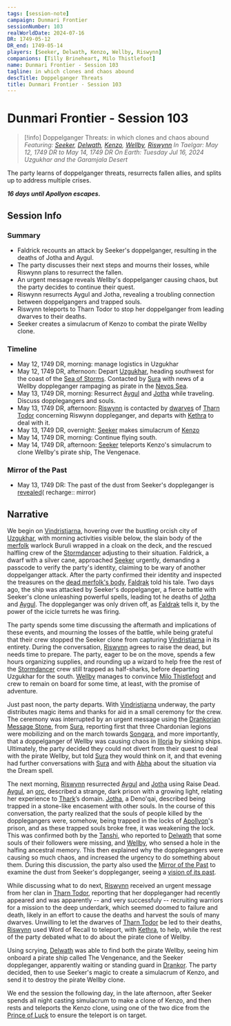 ```yaml
---
tags: [session-note]
campaign: Dunmari Frontier
sessionNumber: 103
realWorldDate: 2024-07-16
DR: 1749-05-12
DR_end: 1749-05-14
players: [Seeker, Delwath, Kenzo, Wellby, Riswynn]
companions: [Tilly Brineheart, Milo Thistlefoot]
name: Dunmari Frontier - Session 103
tagline: in which clones and chaos abound
descTitle: Doppelganger Threats
title: Dunmari Frontier - Session 103
---
```

# Dunmari Frontier - Session 103

>[!info] Doppelganger Threats: in which clones and chaos abound
> *Featuring: [Seeker](<../../../people/pcs/dunmar-fellowship/seeker.md>), [Delwath](<../../../people/pcs/dunmar-fellowship/delwath.md>), [Kenzo](<../../../people/pcs/dunmar-fellowship/kenzo.md>), [Wellby](<../../../people/pcs/dunmar-fellowship/wellby.md>), [Riswynn](<../../../people/pcs/dunmar-fellowship/riswynn.md>)*
> *In Taelgar: May 12, 1749 DR to May 14, 1749 DR*
> *On Earth: Tuesday Jul 16, 2024*
> *Uzgukhar and the Garamjala Desert*

The party learns of doppelganger threats, resurrects fallen allies, and splits up to address multiple crises.

***16 days until Apollyon escapes.***
## Session Info
### Summary
- Faldrick recounts an attack by Seeker's doppelganger, resulting in the deaths of Jotha and Aygul.
- The party discusses their next steps and mourns their losses, while Riswynn plans to resurrect the fallen.
- An urgent message reveals Wellby's doppelganger causing chaos, but the party decides to continue their quest.
- Riswynn resurrects Aygul and Jotha, revealing a troubling connection between doppelgangers and trapped souls.
- Riswynn teleports to Tharn Todor to stop her doppelganger from leading dwarves to their deaths.
- Seeker creates a simulacrum of Kenzo to combat the pirate Wellby clone.

### Timeline
- May 12, 1749 DR, morning: manage logistics in Uzgukhar
- May 12, 1749 DR, afternoon: Depart [Uzgukhar](<../../../gazetteer/upper-istaros/xurkhaz/uzgukhar.md>), heading southwest for the coast of the [Sea of Storms](<../../../gazetteer/drankorian-hinterland/sea-of-storms.md>). Contacted by [Sura](<../../../people/dunmari/sura.md>) with news of a Wellby doppleganger rampaging as pirate in the [Nevos Sea](<../../../gazetteer/nevos-and-apporia/nevos-sea.md>).
- May 13, 1749 DR, morning: Resurrect [Aygul](<../../../people/orcs/aygul.md>) and [Jotha](<../../../people/deno-qai/jotha.md>) while traveling. Discuss dopplegangers and souls. 
- May 13, 1749 DR, afternoon: [Riswynn](<../../../people/pcs/dunmar-fellowship/riswynn.md>) is contacted by [dwarves](<../../../species/dwarves.md>) of [Tharn Todor](<../../../gazetteer/greater-dunmar/realms/nardith/tharn-todor.md>) concerning Riswynn doppleganger, and departs with [Kethra](<../../../people/dwarves/kethra.md>) to deal with it. 
- May 13, 1749 DR, overnight: [Seeker](<../../../people/pcs/dunmar-fellowship/seeker.md>) makes simulacrum of [Kenzo](<../../../people/pcs/dunmar-fellowship/kenzo.md>)
- May 14, 1749 DR, morning: Continue flying south. 
- May 14, 1749 DR, afternoon: [Seeker](<../../../people/pcs/dunmar-fellowship/seeker.md>) teleports Kenzo's simulacrum to clone Wellby's pirate ship, The Vengenace.

### Mirror of the Past
- May 13, 1749 DR: The past of the dust from Seeker's doppleganger is [revealed](<../mirror-visions/dust-from-seeker-s-doppleganger-vision.md>)( recharge:: mirror)


## Narrative

We begin on [Vindristjarna](<../../../things/ships/vindristjarna.md>), hovering over the bustling orcish city of [Uzgukhar](<../../../gazetteer/upper-istaros/xurkhaz/uzgukhar.md>), with morning activities visible below, the slain body of the [merfolk](<../../../species/unusual-species/merfolk.md>) warlock Buruli wrapped in a cloak on the deck, and the rescued halfling crew of the [Stormdancer](<../../../things/ships/stormdancer.md>) adjusting to their situation. Faldrick, a dwarf with a silver cane, approached [Seeker](<../../../people/pcs/dunmar-fellowship/seeker.md>) urgently, demanding a passcode to verify the party's identity, claiming to be wary of another doppelganger attack. After the party confirmed their identity and inspected the treasures on the [dead merfolk's body](<../hoards/merfolk-quest-treasure.md#from-burulis-body>), [Faldrak](<../../../people/dwarves/faldrak-bronzehammer.md>) told his tale. Two days ago, the ship was attacked by Seeker's doppelganger, a fierce battle with Seeker's clone unleashing powerful spells, leading tot he deaths of [Jotha](<../../../people/deno-qai/jotha.md>) and [Aygul](<../../../people/orcs/aygul.md>). The doppleganger was only driven off, as [Faldrak](<../../../people/dwarves/faldrak-bronzehammer.md>) tells it, by the power of the icicle turrets he was firing. 

The party spends some time discussing the aftermath and implications of these events, and mourning the losses of the battle, while being grateful that their crew stopped the Seeker clone from capturing [Vindristjarna](<../../../things/ships/vindristjarna.md>) in its entirety. During the conversation, [Riswynn](<../../../people/pcs/dunmar-fellowship/riswynn.md>) agrees to raise the dead, but needs time to prepare. The party, eager to be on the move, spends a few hours organizing supplies, and rounding up a wizard to help free the rest of the [Stormdancer](<../../../things/ships/stormdancer.md>) crew still trapped as half-sharks, before departing Uzgukhar for the south. [Wellby](<../../../people/pcs/dunmar-fellowship/wellby.md>) manages to convince [Milo Thistlefoot](<../../../people/halflings/milo-thistlefoot.md>) and crew to remain on board for some time, at least, with the promise of adventure. 

Just past noon, the party departs. With [Vindristjarna](<../../../things/ships/vindristjarna.md>) underway, the party distributes magic items and thanks for aid in a small ceremony for the crew. The ceremony was interrupted by an urgent message using the [Drankorian Message Stone](<../../../things/magic-items/drankorian-message-stone.md>), from [Sura](<../../../people/dunmari/sura.md>), reporting first that three Chardonian legions were mobilizing and on the march towards [Songara](<../../../gazetteer/greater-dunmar/realms/dunmar/central-dunmar/songara.md>), and more importantly, that a doppelganger of Wellby was causing chaos in [Illoria](<../../../gazetteer/nevos-and-apporia/illoria.md>) by sinking ships. Ultimately, the party decided they could not divert from their quest to deal with the pirate Wellby, but told  [Sura](<../../../people/dunmari/sura.md>) they would think on it, and that evening had further conversations with [Sura](<../../../people/dunmari/sura.md>) and with [Abha](<../../../people/dunmari/abha.md>) about the situation via the Dream spell. 

The next morning, [Riswynn](<../../../people/pcs/dunmar-fellowship/riswynn.md>) resurrected [Aygul](<../../../people/orcs/aygul.md>) and [Jotha](<../../../people/deno-qai/jotha.md>) using Raise Dead. [Aygul](<../../../people/orcs/aygul.md>), an [orc](<../../../species/orcs.md>), described a strange, dark prison with a growing light, relating her experience to [Thark](<../../../gods-and-religions/gods/embodied-gods/thark.md>)’s domain. [Jotha](<../../../people/deno-qai/jotha.md>), a Deno'qai, described being trapped in a stone-like encasement with other souls. In the course of this conversation, the party realized that the souls of people killed by the dopplegangers were, somehow, being trapped in the locks of [Apollyon](<../../../people/historical-figures/drankorian-emperors/apollyon.md>)'s prison, and as these trapped souls broke free, it was weakening the lock. This was confirmed both by the [Tanshi](<../../../gods-and-religions/gods/tanshi/tanshi.md>), who reported to [Delwath](<../../../people/pcs/dunmar-fellowship/delwath.md>) that some souls of their followers were missing, and [Wellby](<../../../people/pcs/dunmar-fellowship/wellby.md>), who sensed a hole in the halfing ancestral memory. This then explained why the dopplegangers were causing so much chaos, and increased the urgency to do something about them. During this discussion, the party also used the [Mirror of the Past](<../treasure/mirror-of-the-past.md>) to examine the dust from Seeker's doppleganger, seeing a [vision of its past](<../mirror-visions/dust-from-seeker-s-doppleganger-vision.md>). 

While discussing what to do next, [Riswynn](<../../../people/pcs/dunmar-fellowship/riswynn.md>) received an urgent message from her clan in [Tharn Todor](<../../../gazetteer/greater-dunmar/realms/nardith/tharn-todor.md>), reporting that her doppleganger had recently appeared and was apparently -- and very successfuly -- recruiting warriors for a mission to the deep underdark, which seemed doomed to failure and death, likely in an effort to cause the deaths and harvest the souls of many dwarves. Unwilling to let the dwarves of [Tharn Todor](<../../../gazetteer/greater-dunmar/realms/nardith/tharn-todor.md>) be led to their deaths, [Riswynn](<../../../people/pcs/dunmar-fellowship/riswynn.md>) used Word of Recall to teleport, with [Kethra](<../../../people/dwarves/kethra.md>), to help, while the rest of the party debated what to do about the pirate clone of Wellby. 

Using scrying, [Delwath](<../../../people/pcs/dunmar-fellowship/delwath.md>) was able to find both the pirate Wellby, seeing him onboard a pirate ship called The Vengenance, and the Seeker doppleganger, apparently waiting or standing guard in [Drankor](<../../../history/drankorian-era/drankor.md>). The party decided, then to use Seeker's magic to create a simulacrum of Kenzo, and send it to destroy the pirate Wellby clone. 

We end the session the following day, in the late afternoon, after Seeker spends all night casting simulacrum to make a clone of Kenzo, and then rests and teleports the Kenzo clone, using one of the two dice from the [Prince of Luck](<../../../people/extraplanar-powers/prince-of-luck.md>) to ensure the teleport is on target. 
